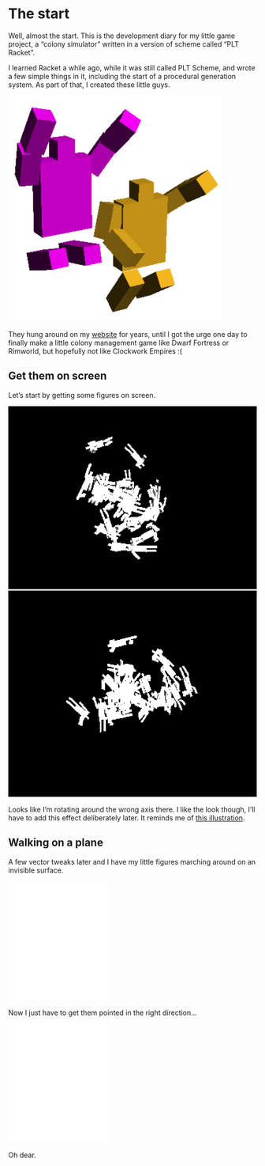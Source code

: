 # The start

Well, almost the start.  This is the development diary for my little game project, a “colony simulator” written in a version of scheme called “PLT Racket”.

I learned Racket a while ago, while it was still called PLT Scheme, and wrote a few simple things in it, including the start of a procedural generation system.  As part of that, I created these little guys.

![Leaping figures](ohyeah.png)

They hung around on my [website](http://praeceptamachinae.com/) for years, until I got the urge one day to finally make a little colony management game like Dwarf Fortress or Rimworld, but hopefully not like Clockwork Empires :(


## Get them on screen

Let’s start by getting some figures on screen.

![Figures](flyingfigures1.png)
![Figures](flyingfigures2.png)

Looks like I’m rotating around the wrong axis there.  I like the look though, I’ll have to add this effect deliberately later.  It reminds me of [this illustration](https://commons.wikimedia.org/wiki/File:Paradiso_Canto_31.jpg).

## Walking on a plane

A few vector tweaks later and I have my little figures marching around on an invisible surface.

<embed src="walkingbackwards.mov" width="200" height="240" controller="true">

Now I just have to get them pointed in the right direction…

<embed src="walkingbackwards.mov" width="200" height="240" controller="true">

Oh dear.



